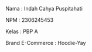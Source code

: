 Nama    : Indah Cahya Puspitahati

NPM     : 2306245453

Kelas   : PBP A

Brand E-Commerce : Hoodie-Yay